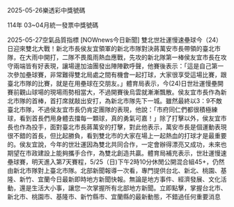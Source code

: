 
2025-05-26樂透彩中獎號碼

                                
114年 03~04月統一發票中獎號碼
                             
2025-05-27空氣品質指標
                              [NOWnews今日新聞] 雙北世壯運慢速壘球今（24）日迎來雙北大戰！新北市長侯友宜領軍的新北市隊對決蔣萬安市長帶領的臺北市隊，在大雨中開打，二隊不畏風雨熱血應戰，先攻的新北隊第一棒侯友宜市長在攻守兩端皆有好表現，讓場邊加油團發出陣陣歡呼聲，他賽後表示：「這是自己第一次參加壘球賽，非常難得雙北局處之間有機會一起打球，大家很享受這場比賽，跟臺北市隊的比賽，就是在用壘球在交朋友。」體育局表示，今(24)日世壯運慢壘開賽前觀山球場的現場雨勢相當大，不過開賽後烏雲就漸漸飄散。侯友宜市長作為新北市隊的首棒，首打席就敲出安打，為新北市隊先下一城。雖然最終以3：9不敵臺北市隊，不過侯友宜市長仍肯定團隊的表現，他說：「市府同仁們都很積極練球，看到首長們用身體去擋每一顆球，真的勇氣可嘉！」除了打擊以外，侯友宜市長也作為投手，面對臺北市長蔣萬安的打擊，對此他表示，萬安市長是個運動表現很不錯的首長，但比起勝負，看到雙北市的大家在場上一起熱血的打球才是最重要的。侯友宜說，今年的世壯運因為雙北共同合作，一定會辦得漂亮又成功，未來也期望在市政建設上能夠攜手合作，為雙北創造共贏。體育局補充表示，世壯運慢速壘球賽，明天進入第7天賽程，5/25（日)下午2時10分休閒公開混合組45+，仍然由新北市隊對上臺北市隊。北部新聞報導一次看，專門提供台北、新北、桃園、基隆、新竹、宜蘭今日最新即時地方新聞快報。無論是地方事件、經濟發展、文化活動，還是生活大小事，讓您一次掌握所有北部地方新聞。立即點擊，掌握台北市、新北市、桃園市、基隆市、新竹縣市、宜蘭縣的最新動態，不錯過任何重要消息